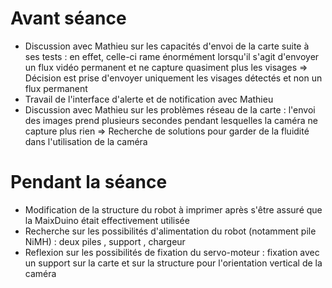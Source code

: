 # Avant séance
- Discussion avec Mathieu sur les capacités d'envoi de la carte suite à ses tests : en effet, celle-ci rame énormément lorsqu'il s'agit d'envoyer un flux vidéo permanent et ne capture quasiment plus les visages => Décision est prise d'envoyer uniquement les visages détectés et non un flux permanent
- Travail de l'interface d'alerte et de notification avec Mathieu
- Discussion avec Mathieu sur les problèmes réseau de la carte : l'envoi des images prend plusieurs secondes pendant lesquelles la caméra ne capture plus rien => Recherche de solutions pour garder de la fluidité dans l'utilisation de la caméra

# Pendant la séance 
- Modification de la structure du robot à imprimer après s'être assuré que la MaixDuino était effectivement utilisée
- Recherche sur les possibilités d'alimentation du robot (notamment pile NiMH) : deux piles , support , chargeur 
- Reflexion sur les possibilités de fixation du servo-moteur : fixation avec un support sur la carte et sur la structure pour l'orientation vertical de la caméra 